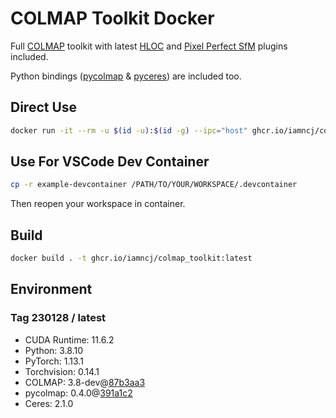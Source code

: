 # COLMAP Toolkit Docker

Full [COLMAP](https://github.com/colmap/colmap) toolkit with latest [HLOC](https://github.com/cvg/Hierarchical-Localization) and [Pixel Perfect SfM](https://github.com/cvg/pixel-perfect-sfm) plugins included.

Python bindings ([pycolmap](https://github.com/colmap/pycolmap) & [pyceres](https://github.com/cvg/pyceres)) are included too.

## Direct Use

```bash
docker run -it --rm -u $(id -u):$(id -g) --ipc="host" ghcr.io/iamncj/colmap_toolkit:latest bash
```

## Use For VSCode Dev Container

```bash
cp -r example-devcontainer /PATH/TO/YOUR/WORKSPACE/.devcontainer
```

Then reopen your workspace in container.

## Build

```bash
docker build . -t ghcr.io/iamncj/colmap_toolkit:latest
```

## Environment

### Tag 230128 / latest

- CUDA Runtime: 11.6.2
- Python: 3.8.10
- PyTorch: 1.13.1
- Torchvision: 0.14.1
- COLMAP: 3.8-dev@[87b3aa3](https://github.com/colmap/colmap/tree/87b3aa325bd8e5fb913788e29e9ac1e085e28b67)
- pycolmap: 0.4.0@[391a1c2](https://github.com/colmap/pycolmap/tree/391a1c28110fd6c61b4c6550e1e19bc4295398a5)
- Ceres: 2.1.0
